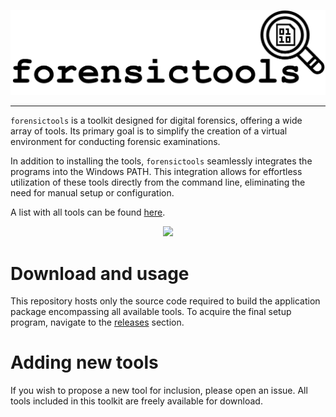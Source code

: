<p align="center">
    <img src="imgs/forensictools_full.png"/>
</p>

---

```forensictools``` is a toolkit designed for digital forensics, offering a wide array of tools. Its primary goal is to simplify the creation of a virtual environment for conducting forensic examinations.

In addition to installing the tools, ```forensictools``` seamlessly integrates the programs into the Windows PATH. This integration allows for effortless utilization of these tools directly from the command line, eliminating the need for manual setup or configuration.

A list with all tools can be found [here](https://cristianzsh.github.io/projects/forensictools.html).

<p align="center">
    <img src="imgs/forensictools_overview.png"/>
</p>

# Download and usage
This repository hosts only the source code required to build the application package encompassing all available tools. To acquire the final setup program, navigate to the [releases](https://github.com/cristianzsh/forensictools/releases) section.

# Adding new tools

If you wish to propose a new tool for inclusion, please open an issue. All tools included in this toolkit are freely available for download.
